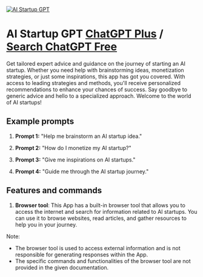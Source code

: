 
[![AI Startup GPT](https://files.oaiusercontent.com/file-AQdDfV263rZzQp2a4mDJesxU?se=2123-10-18T09%3A45%3A35Z&sp=r&sv=2021-08-06&sr=b&rscc=max-age%3D31536000%2C%20immutable&rscd=attachment%3B%20filename%3Da7139dcb-6029-4368-9c72-ee5a2e63eee4.png&sig=YvlXWMN%2Bmu%2BxCtLGx86%2Bv%2BlyxNWxjCakTrv4YU5gImc%3D)](https://chat.openai.com/g/g-xpyvgyNgp-ai-startup-gpt)

# AI Startup GPT [ChatGPT Plus](https://chat.openai.com/g/g-xpyvgyNgp-ai-startup-gpt) / [Search ChatGPT Free](https://gptcall.net/index.html#/?search=AI%20Startup%20GPT)

Get tailored expert advice and guidance on the journey of starting an AI startup. Whether you need help with brainstorming ideas, monetization strategies, or just some inspirations, this app has got you covered. With access to leading strategies and methods, you'll receive personalized recommendations to enhance your chances of success. Say goodbye to generic advice and hello to a specialized approach. Welcome to the world of AI startups!

## Example prompts

1. **Prompt 1:** "Help me brainstorm an AI startup idea."

2. **Prompt 2:** "How do I monetize my AI startup?"

3. **Prompt 3:** "Give me inspirations on AI startups."

4. **Prompt 4:** "Guide me through the AI startup journey."

## Features and commands

1. **Browser tool**: This App has a built-in browser tool that allows you to access the internet and search for information related to AI startups. You can use it to browse websites, read articles, and gather resources to help you in your journey.

Note:
- The browser tool is used to access external information and is not responsible for generating responses within the App.
- The specific commands and functionalities of the browser tool are not provided in the given documentation.


